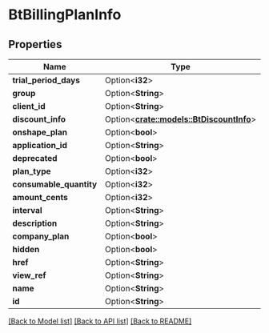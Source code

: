 # BtBillingPlanInfo

## Properties

Name | Type | Description | Notes
------------ | ------------- | ------------- | -------------
**trial_period_days** | Option<**i32**> |  | [optional]
**group** | Option<**String**> |  | [optional]
**client_id** | Option<**String**> |  | [optional]
**discount_info** | Option<[**crate::models::BtDiscountInfo**](BTDiscountInfo.md)> |  | [optional]
**onshape_plan** | Option<**bool**> |  | [optional]
**application_id** | Option<**String**> |  | [optional]
**deprecated** | Option<**bool**> |  | [optional]
**plan_type** | Option<**i32**> |  | [optional]
**consumable_quantity** | Option<**i32**> |  | [optional]
**amount_cents** | Option<**i32**> |  | [optional]
**interval** | Option<**String**> |  | [optional]
**description** | Option<**String**> |  | [optional]
**company_plan** | Option<**bool**> |  | [optional]
**hidden** | Option<**bool**> |  | [optional]
**href** | Option<**String**> |  | [optional]
**view_ref** | Option<**String**> |  | [optional]
**name** | Option<**String**> |  | [optional]
**id** | Option<**String**> |  | [optional]

[[Back to Model list]](../README.md#documentation-for-models) [[Back to API list]](../README.md#documentation-for-api-endpoints) [[Back to README]](../README.md)


